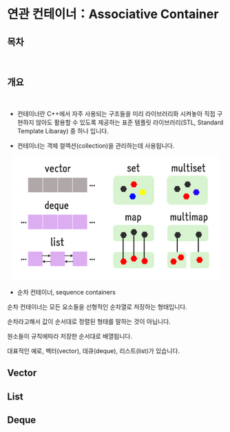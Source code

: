 # 연관 컨테이너：Associative Container

## 목차

<br />

## 개요

<br />

- 컨테이너란 C++에서 자주 사용되는 구조들을 미리 라이브러리화 시켜놓아 직접 구현하지 않아도 활용할 수 있도록 제공하는 표준 템플릿 라이브러리(STL, Standard Template Libaray) 중 하나 입니다.

- 컨테이너는 객체 컬렉션(collection)을 관리하는데 사용됩니다.

<center>
<img src=".\asset\연관 컨테이너\0.png" alt="0" style="width:50vw; aspect-ratio: 5 / 3"/>
</center>

- 순차 컨테이너, sequence containers

순차 컨테이너는 모든 요소들을 선형적인 순차열로 저장하는 형태입니다.

순차라고해서 값이 순서대로 정렬된 형태를 말하는 것이 아닙니다.

원소들이 규칙에따라 저장한 순서대로 배열됩니다.

대표적인 예로, 벡터(vector), 데큐(deque), 리스트(list)가 있습니다.

## Vector

## List

## Deque
